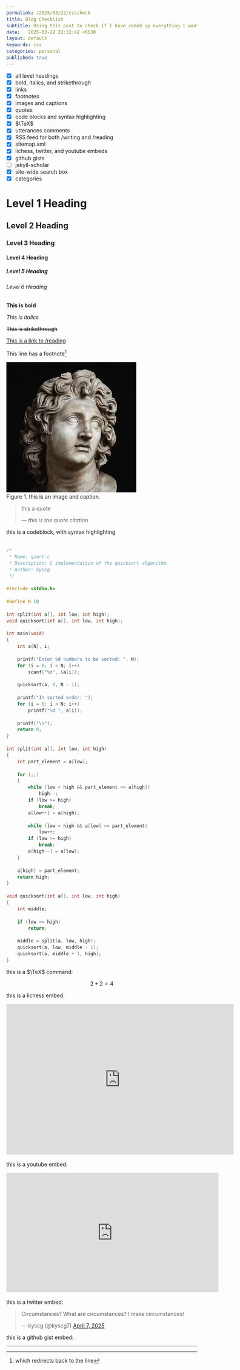 ```yaml
---
permalink: /2025/03/22/csscheck
title: Blog Checklist
subtitle: Using this post to check if I have coded up everything I want in this blog.
date:   2025-03-22 22:32:42 +0530
layout: default
keywords: css
categories: personal
published: true
---
```


- [x] all level headings
- [x] bold, italics, and strikethrough
- [x] links
- [x] footnotes
- [x] images and captions
- [x] quotes
- [x] code blocks and syntax highlighting
- [x] $\TeX$
- [x] utterances comments
- [x] RSS feed for both /writing and /reading
- [x] sitemap.xml
- [x] lichess, twitter, and youtube embeds
- [x] github gists
- [ ] jekyll-scholar
- [x] site-wide search box
- [x] categories

# Level 1 Heading

## Level 2 Heading

### Level 3 Heading

#### Level 4 Heading

##### Level 5 Heading

###### Level 6 Heading

**This is bold**

*This is italics*

~~This is strikethrough~~

[This is a link to /reading](/reading.html)

This line has a footnote[^1]

<div class='figure'>
    <img src="/assets/images/alexandrosMegas.jpg"/>
    <div class='caption'>
        <span class='caption-label'>Figure 1.</span> this is an image and caption.
    </div>
</div>

<blockquote>
    <p>this a quote</p>
    <cite>— this is the quote citation</cite>
</blockquote>

this is a codeblock, with syntax highlighting
```c

/*
 * Name: qsort.c
 * Description: C implementation of the quicksort algorithm
 * Author: kyscg
 */

#include <stdio.h>

#define N 10

int split(int a[], int low, int high);
void quicksort(int a[], int low, int high);

int main(void)
{
    int a[N], i;

    printf("Enter %d numbers to be sorted: ", N);
    for (i = 0; i < N; i++)
        scanf("%d", &a[i]);

    quicksort(a, 0, N - 1);

    printf("In sorted order: ");
    for (i = 0; i < N; i++)
        printf("%d ", a[i]);

    printf("\n");
    return 0;
}

int split(int a[], int low, int high)
{
    int part_element = a[low];

    for (;;)
    {
        while (low < high && part_element <= a[high])
            high--;
        if (low >= high)
            break;
        a[low++] = a[high];

        while (low < high && a[low] <= part_element)
            low++;
        if (low >= high)
            break;
        a[high--] = a[low];
    }

    a[high] = part_element;
    return high;
}

void quicksort(int a[], int low, int high)
{
    int middle;

    if (low >= high)
        return;

    middle = split(a, low, high);
    quicksort(a, low, middle - 1);
    quicksort(a, middle + 1, high);
}
```

this is a $\TeX$ command: 

$$2+2=4\tag{$\star$}$$

this is a lichess embed:

<iframe src="https://lichess.org/embed/game/k3YNQmc9?theme=green&bg=light"
width=600 height=397 frameborder=0></iframe>

this is a youtube embed:

<iframe width="560" height="315" src="https://www.youtube-nocookie.com/embed/xgyCaKiD9tk?si=0xO1_O7qkanBc5at" title="YouTube video player" frameborder="0" allow="accelerometer; autoplay; clipboard-write; encrypted-media; gyroscope; picture-in-picture; web-share" referrerpolicy="strict-origin-when-cross-origin" allowfullscreen></iframe>

this is a twitter embed:

<blockquote class="twitter-tweet"><p lang="en" dir="ltr">Circumstances? What are circumstances? I make circumstances!</p>&mdash; ︎kyscg (@kyscg7) <a href="https://twitter.com/kyscg7/status/1909373118189314259?ref_src=twsrc%5Etfw">April 7, 2025</a></blockquote> <script async src="https://platform.twitter.com/widgets.js" charset="utf-8"></script>

this is a github gist embed:

<script src="https://gist.github.com/kyscg/fe6bfe5ddb0e34c918c06242f7979c87.js"></script>

---

[^1]: which redirects back to the line
